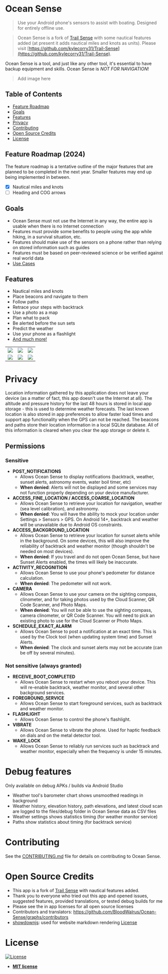 # Ocean Sense

> Use your Android phone's sensors to assist with boating. Designed for entirely offline use.

> Ocean Sense is a fork of [Trail Sense](https://github.com/kylecorry31/Trail-Sense) with some nautical features added (at present it adds nautical miles and knots as units). Please visit [https://github.com/kylecorry31/Trail-Sense](https://github.com/kylecorry31/Trail-Sense).

Ocean Sense is a tool, and just like any other tool, it's essential to have backup equipment and skills. Ocean Sense is *NOT FOR NAVIGATION*!

> Add image here

## Table of Contents

- [Feature Roadmap](#feature-roadmap)
- [Goals](#goals)
- [Features](#features)
- [Privacy](#privacy)
- [Contributing](#contributing)
- [Open Source Credits](#open-source-credits)
- [License](#license)

## Feature Roadmap (2024)
The feature roadmap is a tentative outline of the major features that are planned to be completed in the next year. Smaller features may end up being implemented in between.
- [X] Nautical miles and knots
- [ ] Heading and COG arrows

## Goals
- Ocean Sense must not use the Internet in any way, the entire app is usable when there is no Internet connection
- Features must provide some benefits to people using the app while hiking, in a survival situation, etc.
- Features should make use of the sensors on a phone rather than relying on stored information such as guides
- Features must be based on peer-reviewed science or be verified against real world data
- [Use Cases](https://github.com/BloodWalrus/Ocean-Sense/wiki/Use-Cases)

## Features

- Nautical miles and knots
- Place beacons and navigate to them
- Follow paths
- Retrace your steps with backtrack
- Use a photo as a map
- Plan what to pack
- Be alerted before the sun sets
- Predict the weather
- Use your phone as a flashlight
- [And much more!](https://github.com/BloodWalrus/Ocean-Sense/wiki/Use-Cases)

<table>
  <tr>
    <td>
      <img src="fastlane/metadata/android/en-US/images/phoneScreenshots/1.png"/>
    </td>
    <td>
      <img src="fastlane/metadata/android/en-US/images/phoneScreenshots/3.png"/>
    </td>
    <td>
      <img src="fastlane/metadata/android/en-US/images/phoneScreenshots/4.png"/>
    </td>
  </tr>
  <tr>
    <td>
      <img src="fastlane/metadata/android/en-US/images/phoneScreenshots/5.jpg"/>
    </td>
    <td>
      <img src="fastlane/metadata/android/en-US/images/phoneScreenshots/6.png"/>
    </td>
    <td>
      <img src="fastlane/metadata/android/en-US/images/phoneScreenshots/7.png"/>
    </td>
  </tr>
</table>

# Privacy

Location information gathered by this application does not leave your device (as a matter of fact, this app doesn't use the Internet at all). The altitude and pressure history for the last 48 hours is stored in local app storage - this is used to determine weather forecasts. The last known location is also stored in app preferences to allow faster load times and support app functionality when the GPS can not be reached. The beacons and paths store their location information in a local SQLite database. All of this information is cleared when you clear the app storage or delete it.

## Permissions
### Sensitive
- **POST_NOTIFICATIONS**
  - Allows Ocean Sense to display notifications (backtrack, weather, sunset alerts, astronomy events, water boil timer, etc)
  - **When denied**: Alerts will not be displayed and some services may not function properly depending on your device manufacturer.
- **ACCESS_FINE_LOCATION / ACCESS_COARSE_LOCATION**
  - Allows Ocean Sense to retrieve your location for navigation, weather (sea level calibration), and astronomy. 
  - **When denied**: You will have the ability to mock your location under Settings > Sensors > GPS. On Android 14+, backtrack and weather will be unavailable due to Android OS constraints.
- **ACCESS_BACKGROUND_LOCATION**
  - Allows Ocean Sense to retrieve your location for sunset alerts while in the background. On some devices, this will also improve the reliability of backtrack and weather monitor (though shouldn't be needed on most devices).
  - **When denied**: If you travel and do not open Ocean Sense, but have Sunset Alerts enabled, the times will likely be inaccurate.
- **ACTIVITY_RECOGNITION**
  - Allows Ocean Sense to use your phone's pedometer for distance calculation.
  - **When denied**: The pedometer will not work.
- **CAMERA**
  - Allows Ocean Sense to use your camera on the sighting compass, clinometer, and for taking photos used by the Cloud Scanner, QR Code Scanner, and Photo Maps.
  - **When denied**: You will not be able to use the sighting compass, camera clinometer, or QR Code Scanner. You will need to pick an existing photo to use for the Cloud Scanner or Photo Maps.
- **SCHEDULE_EXACT_ALARM**
  - Allows Ocean Sense to post a notification at an exact time. This is used by the Clock tool (when updating system time) and Sunset Alerts.
  - **When denied**: The clock and sunset alerts may not be accurate (can be off by several minutes).
 
### Not sensitive (always granted)
- **RECEIVE_BOOT_COMPLETED**
  - Allows Ocean Sense to restart when you reboot your device. This will re-enable backtrack, weather monitor, and several other background services.
- **FOREGROUND_SERVICE**
  - Allows Ocean Sense to start foreground services, such as backtrack and weather monitor.
- **FLASHLIGHT**
  - Allows Ocean Sense to control the phone's flashlight.
- **VIBRATE**
  - Allows Ocean Sense to vibrate the phone. Used for haptic feedback on dials and on the metal detector tool.
- **WAKE_LOCK**
  - Allows Ocean Sense to reliably run services such as backtrack and weather monitor, especially when the frequency is under 15 minutes.


# Debug features
Only available on debug APKs / builds via Android Studio
- Weather tool's barometer chart shows unsmoothed readings in background
- Weather history, elevation history, path elevations, and latest cloud scan are logged to the files/debug folder in Ocean Sense data as CSV files
- Weather settings shows statistics timing (for weather monitor service)
- Paths show statistics about timing (for backtrack service)

# Contributing

See the [CONTRIBUTING.md](https://github.com/BloodWalrus/Ocean-Sense/blob/main/CONTRIBUTING.md) file for details on contributing to Ocean Sense.

# Open Source Credits

- This app is a fork of [Trail Sense](https://github.com/kylecorry31/Trail-Sense) with nautical features added.
- Thank you to everyone who tried out this app and opened issues, suggested features, provided translations, or tested debug builds for me
- Please see the in app licenses for all open source licenses
- Contributors and translators: https://github.com/BloodWalrus/Ocean-Sense/graphs/contributors
- [showdownjs](https://github.com/showdownjs/showdown): used for website markdown rendering [License](https://github.com/showdownjs/showdown/blob/master/LICENSE)

# License

[![License](https://img.shields.io/:license-mit-blue.svg?style=flat-square)](https://badges.mit-license.org)

- **[MIT license](LICENSE)**

